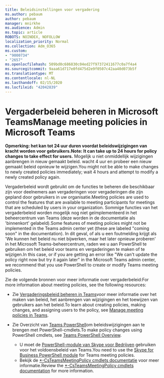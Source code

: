 ```yaml
---
title: Beleidsinstellingen voor vergadering
ms.author: pebaum
author: pebaum
manager: mnirkhe
ms.audience: Admin
ms.topic: article
ROBOTS: NOINDEX, NOFOLLOW
localization_priority: Normal
ms.collection: Adm_O365
ms.custom:
- "9000734"
- "2657"
ms.openlocfilehash: 509bd0c686830c04ed27f97372411677c0a7f4a4
ms.sourcegitcommit: 9aaa61d717e0fd475d2e9f0507c42aa40d073b5f
ms.translationtype: MT
ms.contentlocale: nl-NL
ms.lasthandoff: 02/15/2020
ms.locfileid: "42042839"
---
```

# <a name="manage-meeting-policies-in-microsoft-teams"></a><span data-ttu-id="5ebc7-102">Vergaderbeleid beheren in Microsoft Teams</span><span class="sxs-lookup"><span data-stu-id="5ebc7-102">Manage meeting policies in Microsoft Teams</span></span>

<span data-ttu-id="5ebc7-103">**Opmerking: het kan tot 24 uur duren voordat beleidswijzigingen van kracht worden voor gebruikers.**</span><span class="sxs-lookup"><span data-stu-id="5ebc7-103">**Note: It can take up to 24 hours for policy changes to take effect for users.**</span></span> <span data-ttu-id="5ebc7-104">Mogelijk u niet onmiddellijk wijzigingen aanbrengen in nieuw gemaakt beleid. wacht 4 uur en probeer een nieuw gemaakt beleid opnieuw te wijzigen.</span><span class="sxs-lookup"><span data-stu-id="5ebc7-104">You might not be able to make changes to newly created policies immediately; wait 4 hours and attempt to modify a newly created policy again.</span></span>

<span data-ttu-id="5ebc7-105">Vergaderbeleid wordt gebruikt om de functies te beheren die beschikbaar zijn voor deelnemers aan vergaderingen voor vergaderingen die zijn gepland door gebruikers in uw organisatie.</span><span class="sxs-lookup"><span data-stu-id="5ebc7-105">Meeting policies are used to control the features that are available to meeting participants for meetings that are scheduled by users in your organization.</span></span> <span data-ttu-id="5ebc7-106">Sommige functies van het vergaderbeleid worden mogelijk nog niet geïmplementeerd in het beheercentrum van Teams (deze worden in de documentatie als 'binnenkort' gelabeld).</span><span class="sxs-lookup"><span data-stu-id="5ebc7-106">Some features of meeting policies might not be implemented in the Teams admin center yet (these are labeled "coming soon" in the documentation).</span></span> <span data-ttu-id="5ebc7-107">In dit geval, of als u een foutmelding krijgt als 'We kunnen het beleid nu niet bijwerken, maar het later opnieuw proberen' in het Microsoft Teams-beheercentrum, raden we u aan PowerShell te gebruiken om het beleid voor teams en vergaderingen te maken of te wijzigen.</span><span class="sxs-lookup"><span data-stu-id="5ebc7-107">In this case, or if you are getting an error like "We can't update the policy right now but try it again later" in the Microsoft Teams admin center, we recommend that you use PowerShell to create or modify Teams meeting policies.</span></span> 

<span data-ttu-id="5ebc7-108">Zie de volgende bronnen voor meer informatie over vergaderbeleid:</span><span class="sxs-lookup"><span data-stu-id="5ebc7-108">For more information about meeting policies, see the following resources:</span></span>

- <span data-ttu-id="5ebc7-109">Zie [Vergaderingsbeleid beheren in Teams](https://docs.microsoft.com/microsoftteams/meeting-policies-in-teams)voor meer informatie over het maken van beleid, het aanbrengen van wijzigingen en het toewijzen van gebruikers aan het beleid.</span><span class="sxs-lookup"><span data-stu-id="5ebc7-109">To learn about creating policies, making changes, and assigning users to the policy, see [Manage meeting policies in Teams](https://docs.microsoft.com/microsoftteams/meeting-policies-in-teams).</span></span>

- <span data-ttu-id="5ebc7-110">Zie Overzicht van [Teams PowerShell](https://docs.microsoft.com/microsoftteams/teams-powershell-overview)om beleidswijzigingen aan te brengen met PowerShell-cmdlets.</span><span class="sxs-lookup"><span data-stu-id="5ebc7-110">To make policy changes using PowerShell cmdlets, see [Teams PowerShell Overview](https://docs.microsoft.com/microsoftteams/teams-powershell-overview).</span></span> 
    - <span data-ttu-id="5ebc7-111">U moet de [PowerShell-module van Skype voor Bedrijven](https://www.microsoft.com/download/details.aspx?id=39366) gebruiken voor het voldoensbeleid van Teams.</span><span class="sxs-lookup"><span data-stu-id="5ebc7-111">You need to use the [Skype for Business PowerShell module](https://www.microsoft.com/download/details.aspx?id=39366) for Teams meeting policies.</span></span> 
    - <span data-ttu-id="5ebc7-112">Bekijk de [\*-CsTeamsMeetingPolicy cmdlets documentatie](https://docs.microsoft.com/search/?search=CsTeamsMeetingPolicy&view=skype-ps) voor meer informatie.</span><span class="sxs-lookup"><span data-stu-id="5ebc7-112">Review the [\*-CsTeamsMeetingPolicy cmdlets documentation](https://docs.microsoft.com/search/?search=CsTeamsMeetingPolicy&view=skype-ps) for more information.</span></span>

